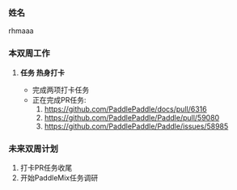 ### 姓名

rhmaaa

### 本双周工作

1. **任务 热身打卡**

   - 完成两项打卡任务
   - 正在完成PR任务:
     1. https://github.com/PaddlePaddle/docs/pull/6316
     2. https://github.com/PaddlePaddle/Paddle/pull/59080
     3. https://github.com/PaddlePaddle/Paddle/issues/58985


### 未来双周计划

1. 打卡PR任务收尾
2. 开始PaddleMix任务调研
